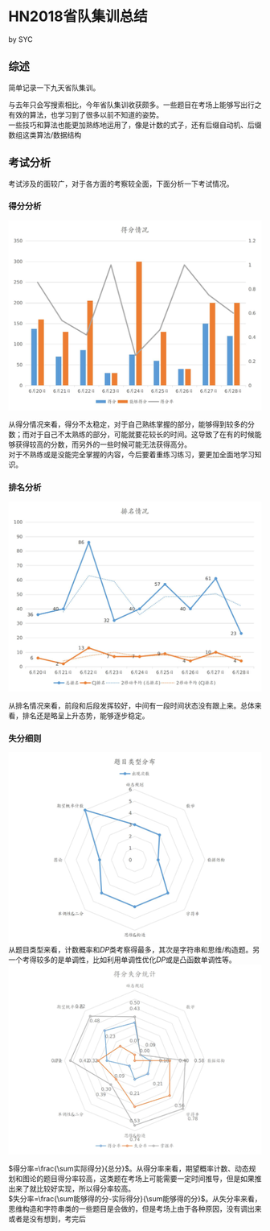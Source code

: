 # HN2018省队集训总结
by SYC

## 综述
简单记录一下九天省队集训。

与去年只会写搜索相比，今年省队集训收获颇多。一些题目在考场上能够写出行之有效的算法，也学习到了很多以前不知道的姿势。  
一些技巧和算法也能更加熟练地运用了，像是计数的式子，还有后缀自动机、后缀数组这类算法/数据结构

## 考试分析
考试涉及的面较广，对于各方面的考察较全面，下面分析一下考试情况。
### 得分分析
![point](_v_images/_point_1530239221_1487412501.png)

从得分情况来看，得分不太稳定，对于自己熟练掌握的部分，能够得到较多的分数；而对于自己不太熟练的部分，可能就要花较长的时间。这导致了在有的时候能够获得较高的分数，而另外的一些时候可能无法获得高分。  
对于不熟练或是没能完全掌握的内容，今后要着重练习练习，要更加全面地学习知识。
### 排名分析
![ranking](_v_images/_ranking_1530239864_1319185387.png)

从排名情况来看，前段和后段发挥较好，中间有一段时间状态没有跟上来。总体来看，排名还是略呈上升态势，能够逐步稳定。
### 失分细则
![profenbu](_v_images/_profenbu_1530243126_1189034476.png)
从题目类型来看，计数概率和$DP$类考察得最多，其次是字符串和思维/构造题。另一个考得较多的是单调性，比如利用单调性优化$DP$或是凸函数单调性等。
![defentongji](_v_images/_defentongj_1530244025_775412162.png)

$得分率=\frac{\sum实际得分}{总分}$。从得分率来看，期望概率计数、动态规划和图论的题目得分率较高，这类题在考场上可能需要一定时间推导，但是如果推出来了就比较好实现，所以得分率较高。  
$失分率=\frac{\sum能够得的分-实际得分}{\sum能够得的分}$。从失分率来看，思维构造和字符串类的一些题目是会做的，但是考场上由于各种原因，没有调出来或者是没有想到，考完后